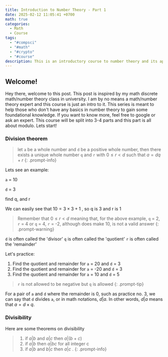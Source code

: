 ```yaml
---
title: Introduction to Number Theory - Part 1
date: 2025-02-12 11:05:41 +0700
math: true
categories:
  - Math
  - Course
tags:
  - "#compsci"
  - "#math"
  - "#crypto"
  - "#course"
description: This is an introductory course to number theory and its application in computer science specifically cryptography.
---
```


## Welcome! 
Hey there, welcome to this post. This post is inspired by my math discrete math/number theory class in university. I am by no means a math/number theory expert and this course is just an intro to it. This series is meant to help those who don't have any basics in number theory to gain some foundational knowledge. If you want to know more, feel free to google or ask an expert. This course will be split into 3-4 parts and this part is all about modulo. Lets start!

### Division theorem
>let `a` be a whole number and `d` be a positive whole number, then there exists a unique whole number `q` and `r` with $0\leq r<d$ such that $a=dq+r$
{: .prompt-info}

Lets see an example:

`a` = 10

`d` = 3

find q, and r

We can easily see that $10 = 3\times3 +1$ , so q is 3 and r is 1

>Remember that $0\leq r<d$ meaning that, for the above example, `q` = 2, `r` = 4 or `q` = 4, `r` = -2, although does make 10, is not a valid answer
{: .prompt-warning}

`d` is often called the 'divisor'
`q` is often called the 'quotient'
`r` is often called the 'remainder'

Let's practice:
1. Find the quotient and remainder for `a` = 20 and `d` = 3
2. Find the quotient and remainder for `a` = -20 and `d` = 3
3. Find the quotient and remainder for `a` = 10 and `d` = 5

>`r` is not allowed to be negative but `q` is allowed
{: .prompt-tip}


For a pair of `a` and `d` where the remainder is 0, such as practice
no. 3, we can say that `d` divides `a`, or in math notations, $d|a$. In 
other words, $d|a$ means that $a=d\times q$.

### Divisibility

Here are some theorems on divisibility


>1. if $a\vert b$ and $a\vert c$ then $a\vert (b+c)$  
>2. if $a\vert b$ then $a\vert bc$ for all integer c
>3. if $a\vert b$ and $b\vert c$ then $a\vert c$ .
{: .prompt-info}

